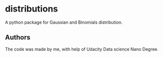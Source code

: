 # distributions
A python package for Gaussian and Binomials distribution.



## Authors

The code was made by me, with help of Udacity Data science Nano Degree.



